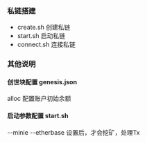 ### 私链搭建
 - create.sh 创建私链
 - start.sh 启动私链
 - connect.sh 连接私链

### 其他说明
#### 创世块配置 genesis.json
alloc 配置账户初始余额

#### 启动参数配置 start.sh
--minie --etherbase 设置后，才会挖矿，处理Tx 